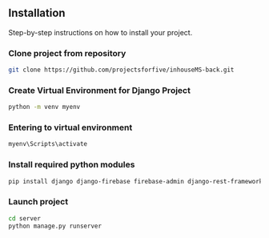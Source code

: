 ## Installation
Step-by-step instructions on how to install your project.

### Clone project from repository
```bash
git clone https://github.com/projectsforfive/inhouseMS-back.git
```

### Create Virtual Environment for Django Project
```bash
python -m venv myenv
```

### Entering to virtual environment
```bash
myenv\Scripts\activate
```

### Install required python modules
```bash
pip install django django-firebase firebase-admin django-rest-framework
```

### Launch project
```bash
cd server
python manage.py runserver
```
